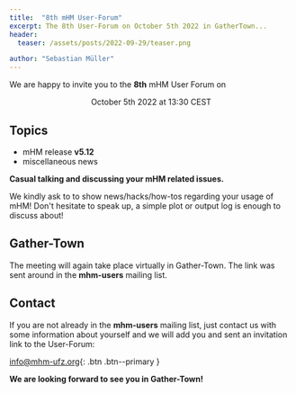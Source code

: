 ```yaml
---
title:  "8th mHM User-Forum"
excerpt: The 8th User-Forum on October 5th 2022 in GatherTown...
header:
  teaser: /assets/posts/2022-09-29/teaser.png

author: "Sebastian Müller"
---
```


We are happy to invite you to the **8th** mHM User Forum on

<p align="center">October 5th 2022 at 13:30 CEST</p>

## Topics

- mHM release **v5.12**
- miscellaneous news

**Casual talking and discussing your mHM related issues.**

We kindly ask to to show news/hacks/how-tos regarding your usage of mHM!
Don't hesitate to speak up, a simple plot or output log is enough to discuss about!

## Gather-Town

The meeting will again take place virtually in Gather-Town.
The link was sent around in the **mhm-users** mailing list.

## Contact

If you are not already in the **mhm-users** mailing list, just contact us with some information about yourself and we will add you and sent an invitation link to the User-Forum:

[<i class="far fa-envelope"></i> info@mhm-ufz.org](mailto:info@mhm-ufz.org){: .btn .btn--primary }

**We are looking forward to see you in Gather-Town!**
